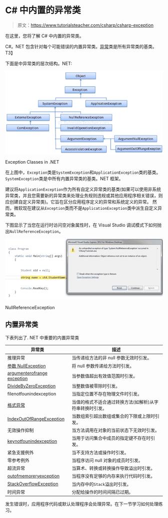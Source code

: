 # C# 中内置的异常类

> 原文：<https://www.tutorialsteacher.com/csharp/csharp-exception>

在这里，您将了解 C# 中内置的异常类。

C#。NET 包含针对每个可能错误的内置异常类。[异常](https://docs.microsoft.com/en-us/dotnet/api/system.exception?view=netframework-4.8)类是所有异常类的基类。 T3】

下面是中异常类的层次结构。NET:

[![Exception Class Hierarchy](img/518726220751feed9fdba47fe7a4d7ad.png)](../../Content/images/csharp/exception-classes.png)

Exception Classes in .NET



在上图中，`Exception`类是`SystemException`和`ApplicationException`类的基类。`SystemException`类是中所有内置异常类的基类。NET 框架。

建议将`ApplicationException`作为所有自定义异常类的基类(如果可以使用非系统异常类，并且您需要新的异常类来处理业务规则违规或其他应用程序相关错误，则应创建自定义异常类)。它旨在区分应用程序定义的异常和系统定义的异常。 然而，微软现在建议从`Exception`类而不是`ApplicationException`类中派生自定义异常类。

下图显示了当您在运行时访问空对象属性时，在 Visual Studio 调试模式下如何抛出`NullReferenceException`。

[![Exception](img/6f2b6cbf87d51036bc49a66595d08e3d.png)](../../Content/images/csharp/exception.png)

NullReferenceException



## 内置异常类

下表列出了. NET 中重要的内置异常类

| 异常类 | 描述 |
| --- | --- |
| 推理异常 | 当传递给方法的非 null 参数无效时引发。 |
| [参数 NullException](https://docs.microsoft.com/en-us/dotnet/api/system.argumentnullexception?view=netframework-4.8) | 将 null 参数传递给方法时引发。 |
| [argumenterofrange exception](https://docs.microsoft.com/en-us/dotnet/api/system.argumentoutofrangeexception?view=netframework-4.8) | 当参数值超出有效值范围时引发。 |
| [DivideByZeroException](https://docs.microsoft.com/en-us/dotnet/api/system.dividebyzeroexception?view=netframework-4.8) | 当整数值被零除时引发。 |
| filenotfounindexception | 当指定位置不存在物理文件时引发。 |
| [格式异常](https://docs.microsoft.com/en-us/dotnet/api/system.formatexception?view=netframework-4.8) | 当值的格式不适合通过转换方法(如解析)从字符串转换时引发。 |
| [IndexOutOfRangeException](https://docs.microsoft.com/en-us/dotnet/api/system.indexoutofrangeexception?view=netframework-4.8) | 当数组索引超出数组或集合的下限或上限时引发。 |
| 无效操作抑制 | 当方法调用在对象的当前状态下无效时引发。 |
| [keynotfounindexception](https://docs.microsoft.com/en-us/dotnet/api/system.collections.generic.keynotfoundexception?view=netframework-4.8) | 当用于访问集合中成员的指定键不存在时引发。 |
| 紧急支援例外 | 当不支持方法或操作时引发。 |
| 零参考例外 | 当程序访问 null 对象的成员时引发。 |
| 超流异常 | 当算术、转换或转换操作导致溢出时引发。 |
| [outofmemoreryexception](https://docs.microsoft.com/en-us/dotnet/api/system.outofmemoryexception?view=netframework-4.8) | 当程序没有足够的内存来执行代码时引发。 |
| [StackOverflowException](https://docs.microsoft.com/en-us/dotnet/api/system.stackoverflowexception?view=netframework-4.8) | 当内存中的`Stack`溢出时引发。 |
| 时间异常 | 分配给操作的时间间隔已过期。 |

发生错误时，应用程序代码或默认处理程序会处理异常。在下一节学习如何处理练习。